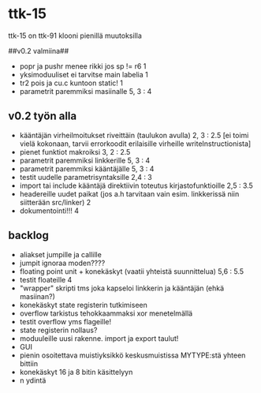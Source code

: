 # ttk-15 #
ttk-15 on ttk-91 klooni pienillä muutoksilla

##v0.2 valmiina##
 * popr ja pushr menee rikki jos sp != r6                       1 
 * yksimoduuliset ei tarvitse main labelia                      1 
 * tr2 pois ja cu.c kuntoon static!                             1 
 * parametrit paremmiksi masiinalle                             5, 3 : 4
 
## v0.2 työn alla ##
 * kääntäjän virheilmoitukset riveittäin (taulukon avulla)      2, 3 : 2.5
[ei toimi vielä kokonaan, tarvii errorkoodit erilaisille virheille writeInstructionista]
 * pienet funktiot makroiksi                                    3, 2 : 2.5
 * parametrit paremmiksi linkkerille                            5, 3 : 4
 * parametrit paremmiksi kääntäjälle                            5, 3 : 4
 * testit uudelle parametrisyntaksille                                      2,4 : 3
 * import tai include kääntäjä direktiivin toteutus kirjastofunktioille     2,5 : 3.5
 * headereille uudet paikat (jos a.h tarvitaan vain esim. linkkerissä niin siitterään src/linker)  2
 * dokumentointi!!!                                             4

 ## backlog ##
 * aliakset jumpille ja callille
 * jumpit ignoraa moden????
 * floating point unit + konekäskyt    (vaatii yhteistä suunnittelua)       5,6 : 5.5
 * testit floateille                                                        4
 * "wrapper" skripti tms joka kapseloi linkkerin ja kääntäjän (ehkä masiinan?)
 * konekäskyt state registerin tutkimiseen
 * overflow tarkistus tehokkaammaksi xor menetelmällä
 * testit overflow yms flageille!
 * state registerin nollaus?
 * moduuleille uusi rakenne. import ja export taulut!
 * GUI 
 * pienin osoitettava muistiyksikkö keskusmuistissa MYTYPE:stä yhteen bittiin
 * konekäskyt 16 ja 8 bitin käsittelyyn
 * n ydintä


